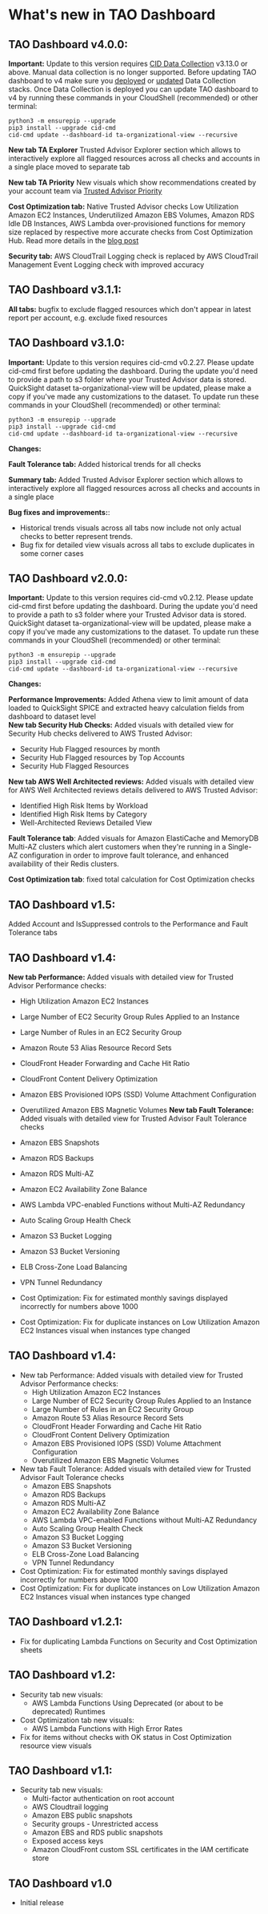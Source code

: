 # What's new in TAO Dashboard

## TAO Dashboard v4.0.0:
**Important:** Update to this version requires [CID Data Collection](https://docs.aws.amazon.com/guidance/latest/cloud-intelligence-dashboards/data-collection.html) v3.13.0 or above. Manual data collection is no longer supported. Before updating TAO dashboard to v4 make sure you [deployed](https://docs.aws.amazon.com/guidance/latest/cloud-intelligence-dashboards/data-collection-deployment.html) or [updated](https://docs.aws.amazon.com/guidance/latest/cloud-intelligence-dashboards/data-collection-update.html) Data Collection stacks. Once Data Collection is deployed you can update TAO dashboard to v4 by running these commands in your CloudShell (recommended) or other terminal:

```
python3 -m ensurepip --upgrade
pip3 install --upgrade cid-cmd
cid-cmd update --dashboard-id ta-organizational-view --recursive
```

**New tab TA Explorer** Trusted Advisor Explorer section which allows to interactively explore all flagged resources across all checks and accounts in a single place moved to separate tab

**New tab TA Priority** New visuals which show recommendations created by your account team via [Trusted Advisor Priority](https://docs.aws.amazon.com/awssupport/latest/user/trusted-advisor-priority.html)

**Cost Optimization tab:** Native Trusted Advisor checks Low Utilization Amazon EC2 Instances, Underutilized Amazon EBS Volumes, Amazon RDS Idle DB Instances, AWS Lambda over-provisioned functions for memory size replaced by respective more accurate checks from Cost Optimization Hub. Read more details in the [blog post](https://aws.amazon.com/blogs/aws-cloud-financial-management/optimize-your-aws-spend-with-new-cost-savings-features-in-aws-trusted-advisor/)

**Security tab:** AWS CloudTrail Logging check is replaced by AWS CloudTrail Management Event Logging check with improved accuracy

## TAO Dashboard v3.1.1:
**All tabs:** bugfix to exclude flagged resources which don't appear in latest report per account, e.g. exclude fixed resources

## TAO Dashboard v3.1.0:
**Important:** Update to this version requires cid-cmd v0.2.27. Please update cid-cmd first before updating the dashboard. During the update you'd need to provide a path to s3 folder where your Trusted Advisor data is stored. QuickSight dataset ta-organizational-view will be updated, please make a copy if you've made any customizations to the dataset. To update run these commands in your CloudShell (recommended) or other terminal:

```
python3 -m ensurepip --upgrade
pip3 install --upgrade cid-cmd
cid-cmd update --dashboard-id ta-organizational-view --recursive
```

**Changes:**

**Fault Tolerance tab:** Added historical trends for all checks

**Summary tab:** Added Trusted Advisor Explorer section which allows to interactively explore all flagged resources across all checks and accounts in a single place 

**Bug fixes and improvements:**:
 * Historical trends visuals across all tabs now include not only actual checks to better represent trends. 
 * Bug fix for detailed view visuals across all tabs to exclude duplicates in some corner cases 



## TAO Dashboard v2.0.0:

**Important:** Update to this version requires cid-cmd v0.2.12. Please update cid-cmd first before updating the dashboard. During the update you'd need to provide a path to s3 folder where your Trusted Advisor data is stored. QuickSight dataset ta-organizational-view will be updated, please make a copy if you've made any customizations to the dataset. To update run these commands in your CloudShell (recommended) or other terminal:

```
python3 -m ensurepip --upgrade
pip3 install --upgrade cid-cmd
cid-cmd update --dashboard-id ta-organizational-view --recursive
```

**Changes:**

**Performance Improvements:** Added Athena view to limit amount of data loaded to QuickSight SPICE and extracted heavy calculation fields from dashboard to dataset level   
**New tab Security Hub Checks:** Added visuals with detailed view for Security Hub checks delivered to AWS Trusted Advisor:
* Security Hub Flagged resources by month
* Security Hub Flagged resources by Top Accounts
* Security Hub Flagged Resources

**New tab AWS Well Architected reviews:** Added visuals with detailed view for AWS Well Architected reviews details delivered to AWS Trusted Advisor:
* Identified High Risk Items by Workload
* Identified High Risk Items by Category
* Well-Architected Reviews Detailed View

**Fault Tolerance tab**: Added visuals for Amazon ElastiCache and MemoryDB Multi-AZ clusters which alert customers when they're running in a Single-AZ configuration in order to improve fault tolerance, and enhanced availability of their Redis clusters.

**Cost Optimization tab**: fixed total calculation for Cost Optimization checks

## TAO Dashboard v1.5:
Added Account and IsSuppressed controls to the Performance and Fault Tolerance tabs

## TAO Dashboard v1.4:
**New tab Performance:** Added visuals with detailed view for Trusted Advisor Performance checks:
* High Utilization Amazon EC2 Instances
* Large Number of EC2 Security Group Rules Applied to an Instance
* Large Number of Rules in an EC2 Security Group
* Amazon Route 53 Alias Resource Record Sets
* CloudFront Header Forwarding and Cache Hit Ratio
* CloudFront Content Delivery Optimization
* Amazon EBS Provisioned IOPS (SSD) Volume Attachment Configuration
* Overutilized Amazon EBS Magnetic Volumes
**New tab Fault Tolerance:** Added visuals with detailed view for Trusted Advisor Fault Tolerance checks
* Amazon EBS Snapshots
* Amazon RDS Backups
* Amazon RDS Multi-AZ
* Amazon EC2 Availability Zone Balance
* AWS Lambda VPC-enabled Functions without Multi-AZ Redundancy
* Auto Scaling Group Health Check
* Amazon S3 Bucket Logging
* Amazon S3 Bucket Versioning
* ELB Cross-Zone Load Balancing
* VPN Tunnel Redundancy

* Cost Optimization: Fix for estimated monthly savings displayed incorrectly for numbers above 1000
* Cost Optimization: Fix for duplicate instances on Low Utilization Amazon EC2 Instances visual when instances type changed

## TAO Dashboard v1.4:
* New tab Performance: Added visuals with detailed view for Trusted Advisor Performance checks:
  * High Utilization Amazon EC2 Instances
  * Large Number of EC2 Security Group Rules Applied to an Instance
  * Large Number of Rules in an EC2 Security Group
  * Amazon Route 53 Alias Resource Record Sets
  * CloudFront Header Forwarding and Cache Hit Ratio
  * CloudFront Content Delivery Optimization
  * Amazon EBS Provisioned IOPS (SSD) Volume Attachment Configuration
  * Overutilized Amazon EBS Magnetic Volumes
* New tab Fault Tolerance: Added visuals with detailed view for Trusted Advisor Fault Tolerance checks
  * Amazon EBS Snapshots
  * Amazon RDS Backups
  * Amazon RDS Multi-AZ
  * Amazon EC2 Availability Zone Balance
  * AWS Lambda VPC-enabled Functions without Multi-AZ Redundancy
  * Auto Scaling Group Health Check
  * Amazon S3 Bucket Logging
  * Amazon S3 Bucket Versioning
  * ELB Cross-Zone Load Balancing
  * VPN Tunnel Redundancy
* Cost Optimization: Fix for estimated monthly savings displayed incorrectly for numbers above 1000
* Cost Optimization: Fix for duplicate instances on Low Utilization Amazon EC2 Instances visual when instances type changed

## TAO Dashboard v1.2.1:
* Fix for duplicating Lambda Functions on Security and Cost Optimization sheets

## TAO Dashboard v1.2:
* Security tab new visuals:
  * AWS Lambda Functions Using Deprecated (or about to be deprecated) Runtimes
* Cost Optimization tab new visuals:
  * AWS Lambda Functions with High Error Rates
* Fix for items without checks with OK status in Cost Optimization resource view visuals

## TAO Dashboard v1.1:
* Security tab new visuals:
  * Multi-factor authentication on root account
  * AWS Cloudtrail logging
  * Amazon EBS public snapshots
  * Security groups - Unrestricted access
  * Amazon EBS and RDS public snapshots
  * Exposed access keys
  * Amazon CloudFront custom SSL certificates in the IAM certificate store

## TAO Dashboard v1.0
* Initial release
